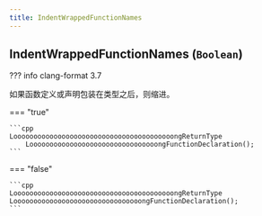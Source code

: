 ```yaml
---
title: IndentWrappedFunctionNames
---
```


## IndentWrappedFunctionNames (`Boolean`)

??? info
    clang-format 3.7

如果函数定义或声明包装在类型之后，则缩进。

=== "true"

    ```cpp
    LoooooooooooooooooooooooooooooooooooooooongReturnType
        LoooooooooooooooooooooooooooooooongFunctionDeclaration();
    ```

=== "false"

    ```cpp
    LoooooooooooooooooooooooooooooooooooooooongReturnType
    LoooooooooooooooooooooooooooooooongFunctionDeclaration();
    ```
